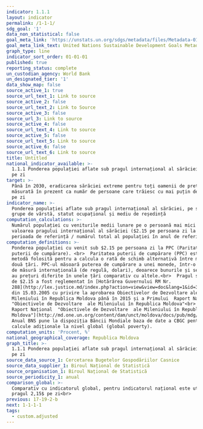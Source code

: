 ```yaml
---
indicator: 1.1.1
layout: indicator
permalink: /1-1-1/
sdg_goal: '1'
data_non_statistical: false
goal_meta_link: 'https://unstats.un.org/sdgs/metadata/files/Metadata-01-01-01a.pdf'
goal_meta_link_text: United Nations Sustainable Development Goals Metadata (pdf 894kB)
graph_type: line
indicator_sort_order: 01-01-01
published: true
reporting_status: complete
un_custodian_agency: World Bank
un_designated_tier: '1'
data_show_map: false
source_active_1: true
source_url_text_1: Link to source
source_active_2: false
source_url_text_2: Link to Source
source_active_3: false
source_url_3: Link to source
source_active_4: false
source_url_text_4: Link to source
source_active_5: false
source_url_text_5: Link to source
source_active_6: false
source_url_text_6: Link to source
title: Untitled
national_indicator_available: >-
  1.1.1 Ponderea populației aflate sub pragul internațional al sărăciei 2,15 $
  pe zi
target: >-
  Până în 2030, eradicarea sărăciei extreme pentru toți oamenii de pretutindeni,
  măsurată în prezent ca număr de persoane care trăiesc cu mai puțin de 1,25 $
  pe zi
indicator_name: >-
  Ponderea populației aflate sub pragul internațional al sărăciei, pe sexe,
  grupe de vârstă, statut ocupațional și mediu de reședință
computation_calculations: >-
  Numărul populației cu veniturile medii lunare pe o persoană mai mici decât
  valoarea pragului internațional al sărăciei ($2.15 pe persoana zi la PPC), în
  perioada de referință / numărul total al populației în anul de referință *100
computation_definitions: >-
  Ponderea populației cu venit sub $2.15 pe persoana zi la PPC (Paritatea
  puterii de cumpărare). <br>  Paritatea puterii de cumpărare (PPC) este o
  metodă folosită pentru a calcula o rată de schimb alternativă între monedele a
  două țări. PPC-ul măsoară puterea de cumpărare a unei monede, într-o unitate
  de măsură internațională (de regulă, dolari), deoarece bunurile și serviciile
  au prețuri diferite în unele țări comparativ cu altele.<br>  Pragul sărăciei
  de $2.15 a fost reglementat în [Hotărârea Guvernului RM Nr.
  288](http://lex.justice.md/index.php?action=view&view=doc&lang=1&id=300778)
  din 15.03.2005 cu privire la aprobarea Obiectivelor de Dezvoltare ale
  Mileniului în Republica Moldova până în 2015 și a Primului  Raport Național 
  "Obiectivele de Dezvoltare  ale Mileniului în Republica Moldova"<br>  [Primul 
  Raport Național  "Obiectivele de Dezvoltare  ale Mileniului în Republica
  Moldova"](http://md.one.un.org/content/dam/unct/moldova/docs/pub/mdg/first%20mdg%20rom.pdf)<br> 
  Anual BNS pune la dispoziția Băncii Mondiale baza de date a CBGC pentru
  calcule adiționale la nivel global (global poverty).
computation_units: 'Procent, %'
national_geographical_coverage: Republica Moldova
graph_title: >-
  1.1.1 Ponderea populației aflate sub pragul internațional al sărăciei 2,15 $
  pe zi
source_data_source_1: Cercetarea Bugetelor Gospodăriilor Casnice
source_data_supplier_1: Biroul Național de Statistică
source_organisation_1: Biroul Național de Statistică
source_periodicity_1: anual
comparison_global: >-
  Comparativ cu indicatorul global, pentru indicatorul național este utilizat
  pragul 2,15$ pe zi<br>  
previous: 17-19-2-b
next: 1-1-1-1
tags:
  - custom.adjusted
---
```

